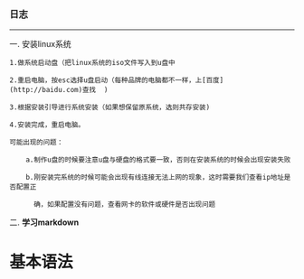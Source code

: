 
### 日志

******
一.   安装linux系统  

    1.做系统启动盘（把linux系统的iso文件写入到u盘中  

    2.重启电脑，按esc选择u盘启动（每种品牌的电脑都不一样，上[百度](http://baidu.com)查找  )  

    3.根据安装引导进行系统安装（如果想保留原系统，选则共存安装)  

    4.安装完成，重启电脑。  

    可能出现的问题：  

        a.制作u盘的时候要注意u盘与硬盘的格式要一致，否则在安装系统的时候会出现安装失败   

        b.刚安装完系统的时候可能会出现有线连接无法上网的现象，这时需要我们查看ip地址是否配置正  

          确，如果配置没有问题，查看网卡的软件或硬件是否出现问题   

二.   **学习markdown**

# 基本语法
